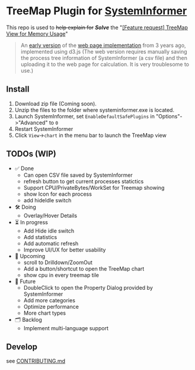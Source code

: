 # TreeMap Plugin for [SystemInformer](https://github.com/winsiderss/systeminformer)

This repo is used to ~~help explain for~~ ***Solve*** the "[[Feature request] TreeMap View for Memory Usage](https://github.com/processhacker/processhacker/issues/1008)"

> An [early version](https://github.com/krysl/ProcessHacker_TreeMap) of the [web page implementation](https://krysl.github.io/ProcessHacker_TreeMap/) from 3 years ago, implemented using d3.js
> (The web version requires manually saving the process tree information of SystemInformer (a csv file) and then uploading it to the web page for calculation. It is very troublesome to use.)

## Install
1. Download zip file (Coming soon).
2. Unzip the files to the folder where systeminformer.exe is located.
3. Launch SystemInformer, set `EnableDefaultSafePlugins` in "Options"->"Advanced" to `0`
4. Restart SystemInformer
5. Click `View`->`chart` in the menu bar to launch the TreeMap view


## TODOs (WIP)
- ✅ Done 
  - Can open CSV file saved by SystemInformer
  - refresh button to get current processes statictics
  - Support CPU/PrivateBytes/WorkSet for Treemap showing
  - show Icon for each process
  - add hideIdle switch
- 🛠️ Doing
  - Overlay/Hover Details
- ⏳ In progress
  - Add Hide idle switch
  - Add statistics
  - Add automatic refresh
  - Improve UI/UX for better usability
- 📅 Upcoming
  - scroll to Drilldown/ZoomOut
  - Add a button/shortcut to open the TreeMap chart
  - show cpu in every treemap tile
- 🚀 Future
  - DoubleClick to open the Property Dialog provided by SystemInformer
  - Add more categories
  - Optimize performance
  - More chart types
- 🗂️ Backlog
  - Implement multi-language support


## Develop
see [CONTRIBUTING.md](./CONTRIBUTING.md)
